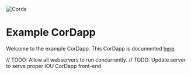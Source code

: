 ![Corda](https://www.corda.net/wp-content/uploads/2016/11/fg005_corda_b.png)

# Example CorDapp

Welcome to the example CorDapp. This CorDapp is documented [here](http://docs.corda.net/tutorial-cordapp.html).

// TODO: Allow all webservers to run concurrently.
// TODO: Update server to serve proper IOU CorDapp front-end
